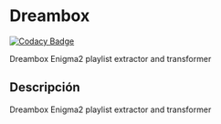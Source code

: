 ﻿# Dreambox
[![Codacy Badge](https://app.codacy.com/project/badge/Grade/59ffcc292cc14664af306af0434730ac)](https://www.codacy.com/gh/Veltys/Dreambox/dashboard?utm_source=github.com&amp;utm_medium=referral&amp;utm_content=Veltys/Dreambox&amp;utm_campaign=Badge_Grade)

Dreambox Enigma2 playlist extractor and transformer


## Descripción
Dreambox Enigma2 playlist extractor and transformer
